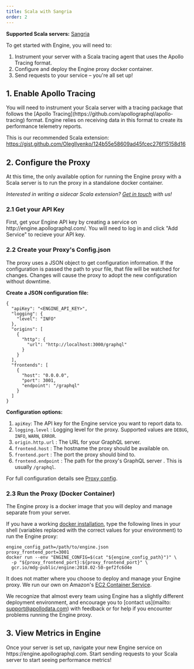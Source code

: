 ```yaml
---
title: Scala with Sangria
order: 2
---
```


**Supported Scala servers:** [Sangria](https://github.com/sangria-graphql/sangria)

To get started with Engine, you will need to:
1. Instrument your server with a Scala tracing agent that uses the Apollo Tracing format.
2. Configure and deploy the Engine proxy docker container.
3. Send requests to your service – you're all set up!

<h2 id="enable-apollo-tracing" title="Enable Apollo Tracing">1. Enable Apollo Tracing</h2>
You will need to instrument your Scala server with a tracing package that follows the [Apollo Tracing](https://github.com/apollographql/apollo-tracing) format. Engine relies on receiving data in this format to create its performance telemetry reports.

This is our recommended Scala extension: https://gist.github.com/OlegIlyenko/124b55e58609ad45fcec276f15158d16

<h2 id="configure-proxy" title="Configure the Proxy">2. Configure the Proxy</h2>
At this time, the only available option for running the Engine proxy with a Scala server is to run the proxy in a standalone docker container.

_Interested in writing a sidecar Scala extension? [Get in touch](mailto:support@apollodata.com) with us!_

<h3 id="get-api-key" title="Get your API Key">2.1 Get your API Key</h3>
First, get your Engine API key by creating a service on http://engine.apollographql.com/. You will need to log in and click "Add Service" to recieve your API key.

<h3 id="create-config-json" title="Create your Config.json">2.2 Create your Proxy's Config.json</h3>
The proxy uses a JSON object to get configuration information. If the configuration is passed the path to your file, that file will be watched for changes. Changes will cause the proxy to adopt the new configuration without downtime.

**Create a JSON configuration file:**

```
{
  "apiKey": "<ENGINE_API_KEY>",
  "logging": {
    "level": "INFO"
  },
  "origins": [
    {
      "http": {
        "url": "http://localhost:3000/graphql"
      }
    }
  ],
  "frontends": [
    {
      "host": "0.0.0.0",
      "port": 3001,
      "endpoint": "/graphql"
    }
  ]
}
```

**Configuration options:**
1. `apiKey`: The API key for the Engine service you want to report data to.
2. `logging.level` : Logging level for the proxy. Supported values are `DEBUG`, `INFO`, `WARN`, `ERROR`.
3. `origin.http.url` : The URL for your GraphQL server.
4. `frontend.host` : The hostname the proxy should be available on.
5. `frontend.port` : The port the proxy should bind to.
6. `frontend.endpoint` : The path for the proxy's GraphQL server . This is usually `/graphql`.

For full configuration details see [Proxy config](proto-doc.html).

<h3 id="run-the-proxy" title="Run the Proxy">2.3 Run the Proxy (Docker Container)</h3>
The Engine proxy is a docker image that you will deploy and manage separate from your server.

If you have a working [docker installation](https://docs.docker.com/engine/installation/), type the following lines in your shell (variables replaced with the correct values for your environment) to run the Engine proxy:
```
engine_config_path=/path/to/engine.json
proxy_frontend_port=3001
docker run --env "ENGINE_CONFIG=$(cat "${engine_config_path}")" \
  -p "${proxy_frontend_port}:${proxy_frontend_port}" \
  gcr.io/mdg-public/engine:2018.02-50-gef2fc6d4e
```

It does not matter where you choose to deploy and manage your Engine proxy. We run our own on Amazon's [EC2 Container Service](https://aws.amazon.com/ecs/).

We recognize that almost every team using Engine has a slightly different deployment environment, and encourage you to [contact us](mailto: support@apollodata.com) with feedback or for help if you encounter problems running the Engine proxy.

<h2 id="view-metrics-in-engine" title="View Metrics in Engine">3. View Metrics in Engine</h2>
Once your server is set up, navigate your new Engine service on https://engine.apollographql.com. Start sending requests to your Scala server to start seeing performance metrics!
